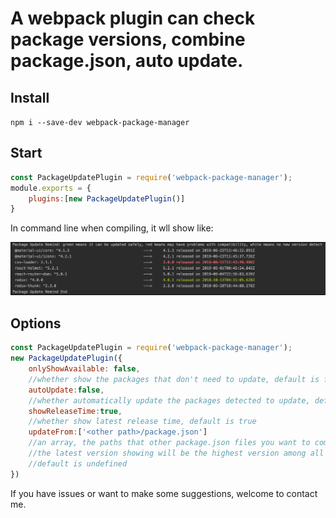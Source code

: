# A webpack plugin can check package versions, combine package.json, auto update.

## Install

`npm i --save-dev webpack-package-manager`

## Start

```JavaScript
const PackageUpdatePlugin = require('webpack-package-manager');
module.exports = {
    plugins:[new PackageUpdatePlugin()]
}
```
In command line when compiling, it wll show like:

<img src='screen_shot.png' width='800'/>


## Options

```JavaScript
const PackageUpdatePlugin = require('webpack-package-manager');
new PackageUpdatePlugin({
    onlyShowAvailable: false,                   
    //whether show the packages that don't need to update, default is false
    autoUpdate:false,                           
    //whether automatically update the packages detected to update, default is false
    showReleaseTime:true,                       
    //whether show latest release time, default is true
    updateFrom:['<other path>/package.json']    
    //an array, the paths that other package.json files you want to combine, if set this options, 
    //the latest version showing will be the highest version among all files instead of npm latest
    //default is undefined
})
```

If you have issues or want to make some suggestions, welcome to contact me. 
